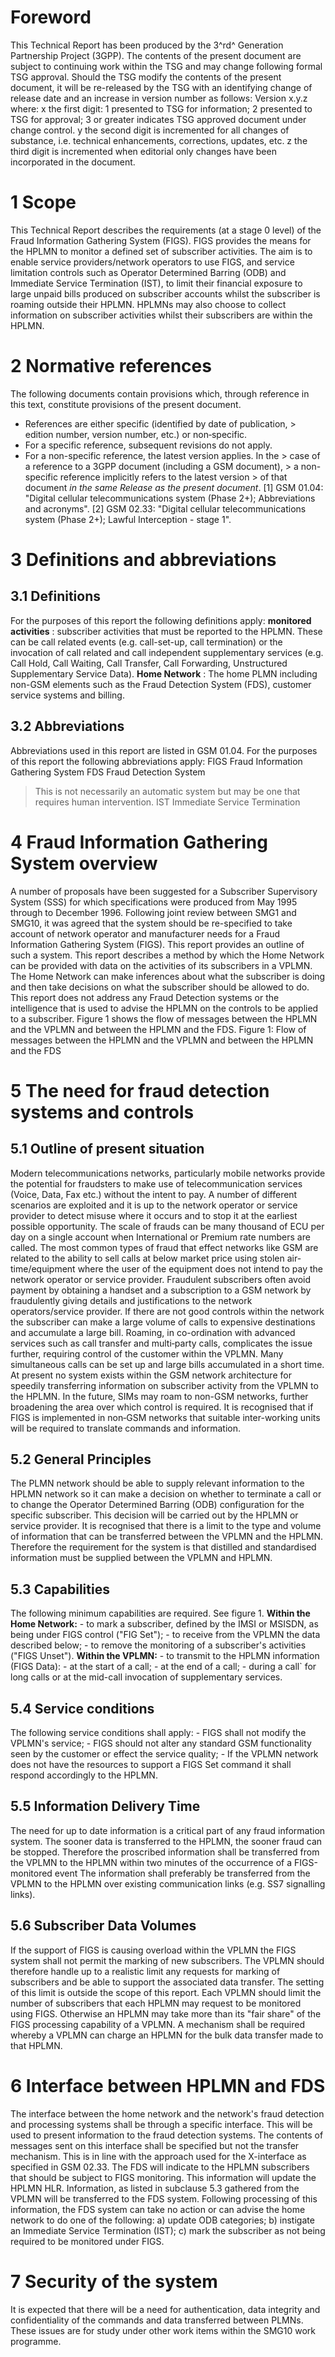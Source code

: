 # Foreword
This Technical Report has been produced by the 3^rd^ Generation Partnership
Project (3GPP).
The contents of the present document are subject to continuing work within the
TSG and may change following formal TSG approval. Should the TSG modify the
contents of the present document, it will be re-released by the TSG with an
identifying change of release date and an increase in version number as
follows:
Version x.y.z
where:
x the first digit:
1 presented to TSG for information;
2 presented to TSG for approval;
3 or greater indicates TSG approved document under change control.
y the second digit is incremented for all changes of substance, i.e. technical
enhancements, corrections, updates, etc.
z the third digit is incremented when editorial only changes have been
incorporated in the document.
# 1 Scope
This Technical Report describes the requirements (at a stage 0 level) of the
Fraud Information Gathering System (FIGS). FIGS provides the means for the
HPLMN to monitor a defined set of subscriber activities.
The aim is to enable service providers/network operators to use FIGS, and
service limitation controls such as Operator Determined Barring (ODB) and
Immediate Service Termination (IST), to limit their financial exposure to
large unpaid bills produced on subscriber accounts whilst the subscriber is
roaming outside their HPLMN. HPLMNs may also choose to collect information on
subscriber activities whilst their subscribers are within the HPLMN.
# 2 Normative references
The following documents contain provisions which, through reference in this
text, constitute provisions of the present document.
  * References are either specific (identified by date of publication, > edition number, version number, etc.) or non‑specific.
  * For a specific reference, subsequent revisions do not apply.
  * For a non-specific reference, the latest version applies. In the > case of a reference to a 3GPP document (including a GSM document), > a non-specific reference implicitly refers to the latest version > of that document _in the same Release as the present document_.
[1] GSM 01.04: \"Digital cellular telecommunications system (Phase 2+);
Abbreviations and acronyms\".
[2] GSM 02.33: \"Digital cellular telecommunications system (Phase 2+); Lawful
Interception - stage 1\".
# 3 Definitions and abbreviations
## 3.1 Definitions
For the purposes of this report the following definitions apply:
**monitored activities** : subscriber activities that must be reported to the
HPLMN. These can be call related events (e.g. call-set-up, call termination)
or the invocation of call related and call independent supplementary services
(e.g. Call Hold, Call Waiting, Call Transfer, Call Forwarding, Unstructured
Supplementary Service Data).
**Home Network** : The home PLMN including non-GSM elements such as the Fraud
Detection System (FDS), customer service systems and billing.
## 3.2 Abbreviations
Abbreviations used in this report are listed in GSM 01.04.
For the purposes of this report the following abbreviations apply:
FIGS Fraud Information Gathering System
FDS Fraud Detection System
> This is not necessarily an automatic system but may be one that requires
> human intervention.
IST Immediate Service Termination
# 4 Fraud Information Gathering System overview
A number of proposals have been suggested for a Subscriber Supervisory System
(SSS) for which specifications were produced from May 1995 through to December
1996. Following joint review between SMG1 and SMG10, it was agreed that the
system should be re-specified to take account of network operator and
manufacturer needs for a Fraud Information Gathering System (FIGS). This
report provides an outline of such a system.
This report describes a method by which the Home Network can be provided with
data on the activities of its subscribers in a VPLMN. The Home Network can
make inferences about what the subscriber is doing and then take decisions on
what the subscriber should be allowed to do. This report does not address any
Fraud Detection systems or the intelligence that is used to advise the HPLMN
on the controls to be applied to a subscriber.
Figure 1 shows the flow of messages between the HPLMN and the VPLMN and
between the HPLMN and the FDS.
Figure 1: Flow of messages between the HPLMN and the VPLMN and between the
HPLMN and the FDS
# 5 The need for fraud detection systems and controls
## 5.1 Outline of present situation
Modern telecommunications networks, particularly mobile networks provide the
potential for fraudsters to make use of telecommunication services (Voice,
Data, Fax etc.) without the intent to pay. A number of different scenarios are
exploited and it is up to the network operator or service provider to detect
misuse where it occurs and to stop it at the earliest possible opportunity.
The scale of frauds can be many thousand of ECU per day on a single account
when International or Premium rate numbers are called. The most common types
of fraud that effect networks like GSM are related to the ability to sell
calls at below market price using stolen air-time/equipment where the user of
the equipment does not intend to pay the network operator or service provider.
Fraudulent subscribers often avoid payment by obtaining a handset and a
subscription to a GSM network by fraudulently giving details and
justifications to the network operators/service provider. If there are not
good controls within the network the subscriber can make a large volume of
calls to expensive destinations and accumulate a large bill.
Roaming, in co-ordination with advanced services such as call transfer and
multi‑party calls, complicates the issue further, requiring control of the
customer within the VPLMN. Many simultaneous calls can be set up and large
bills accumulated in a short time. At present no system exists within the GSM
network architecture for speedily transferring information on subscriber
activity from the VPLMN to the HPLMN.
In the future, SIMs may roam to non-GSM networks, further broadening the area
over which control is required. It is recognised that if FIGS is implemented
in non‑GSM networks that suitable inter-working units will be required to
translate commands and information.
## 5.2 General Principles
The PLMN network should be able to supply relevant information to the HPLMN
network so it can make a decision on whether to terminate a call or to change
the Operator Determined Barring (ODB) configuration for the specific
subscriber. This decision will be carried out by the HPLMN or service
provider. It is recognised that there is a limit to the type and volume of
information that can be transferred between the VPLMN and the HPLMN. Therefore
the requirement for the system is that distilled and standardised information
must be supplied between the VPLMN and HPLMN.
## 5.3 Capabilities
The following minimum capabilities are required. See figure 1.
**Within the Home Network:**
\- to mark a subscriber, defined by the IMSI or MSISDN, as being under FIGS
control (\"FIG Set\");
\- to receive from the VPLMN the data described below;
\- to remove the monitoring of a subscriber's activities (\"FIGS Unset\").
**Within the VPLMN:**
\- to transmit to the HPLMN information (FIGS Data):
\- at the start of a call;
\- at the end of a call;
\- during a call` for long calls or at the mid-call invocation of
supplementary services.
## 5.4 Service conditions
The following service conditions shall apply:
\- FIGS shall not modify the VPLMN\'s service;
\- FIGS should not alter any standard GSM functionality seen by the customer
or effect the service quality;
\- If the VPLMN network does not have the resources to support a FIGS Set
command it shall respond accordingly to the HPLMN.
## 5.5 Information Delivery Time
The need for up to date information is a critical part of any fraud
information system. The sooner data is transferred to the HPLMN, the sooner
fraud can be stopped. Therefore the proscribed information shall be
transferred from the VPLMN to the HPLMN within two minutes of the occurrence
of a FIGS-monitored event
The information shall preferably be transferred from the VPLMN to the HPLMN
over existing communication links (e.g. SS7 signalling links).
## 5.6 Subscriber Data Volumes
If the support of FIGS is causing overload within the VPLMN the FIGS system
shall not permit the marking of new subscribers. The VPLMN should therefore
handle up to a realistic limit any requests for marking of subscribers and be
able to support the associated data transfer. The setting of this limit is
outside the scope of this report.
Each VPLMN should limit the number of subscribers that each HPLMN may request
to be monitored using FIGS. Otherwise an HPLMN may take more than its "fair
share" of the FIGS processing capability of a VPLMN.
A mechanism shall be required whereby a VPLMN can charge an HPLMN for the bulk
data transfer made to that HPLMN.
# 6 Interface between HPLMN and FDS
The interface between the home network and the network's fraud detection and
processing systems shall be through a specific interface. This will be used to
present information to the fraud detection systems. The contents of messages
sent on this interface shall be specified but not the transfer mechanism. This
is in line with the approach used for the X-interface as specified in GSM
02.33.
The FDS will indicate to the HPLMN subscribers that should be subject to FIGS
monitoring. This information will update the HPLMN HLR.
Information, as listed in subclause 5.3 gathered from the VPLMN will be
transferred to the FDS system. Following processing of this information, the
FDS system can take no action or can advise the home network to do one of the
following:
a) update ODB categories;
b) instigate an Immediate Service Termination (IST);
c) mark the subscriber as not being required to be monitored under FIGS.
# 7 Security of the system
It is expected that there will be a need for authentication, data integrity
and confidentiality of the commands and data transferred between PLMNs.
These issues are for study under other work items within the SMG10 work
programme.
#